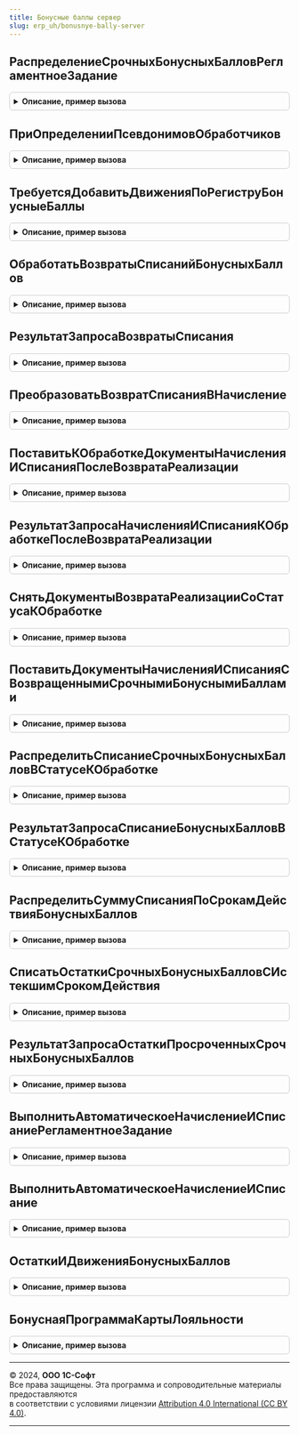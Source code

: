 ```yaml
---
title: Бонусные баллы сервер
slug: erp_uh/bonusnye-bally-server
---
```



## РаспределениеСрочныхБонусныхБалловРегламентноеЗадание
<details style="margin: 1em 0; padding: 0.5em; border: 1px solid #ccc; border-radius: 6px;">

<summary style="font-weight: bold; cursor: pointer;">Описание, пример вызова</summary>

```bsl

// Распределение срочных бонусных баллов регламентное задание.
//
Процедура РаспределениеСрочныхБонусныхБалловРегламентноеЗадание() Экспорт
```

Пример вызова
```bsl
БонусныеБаллыСервер.РаспределениеСрочныхБонусныхБалловРегламентноеЗадание() 
```
</details>

## ПриОпределенииПсевдонимовОбработчиков
<details style="margin: 1em 0; padding: 0.5em; border: 1px solid #ccc; border-radius: 6px;">

<summary style="font-weight: bold; cursor: pointer;">Описание, пример вызова</summary>

```bsl

// Формирует список шаблонов заданий очереди.
//
// Параметры:
//  СоответствиеИменПсевдонимам - см. ОчередьЗаданийПереопределяемый.ПриОпределенииПсевдонимовОбработчиков
//
Процедура ПриОпределенииПсевдонимовОбработчиков(СоответствиеИменПсевдонимам) Экспорт
```

Пример вызова
```bsl
БонусныеБаллыСервер.ПриОпределенииПсевдонимовОбработчиков(СоответствиеИменПсевдонимам) 
```
</details>

## ТребуетсяДобавитьДвиженияПоРегиструБонусныеБаллы
<details style="margin: 1em 0; padding: 0.5em; border: 1px solid #ccc; border-radius: 6px;">

<summary style="font-weight: bold; cursor: pointer;">Описание, пример вызова</summary>

```bsl

// Требуется добавить движения по регистру Бонусные баллы
// Параметры:
//	ДокументСсылка - СсылкаНаДокумент - ссылка, значения реквизитов которого необходимо получить.
//
// Возвращаемое значение:
//	ЭтоМеханизмБонусныхБаллов_2_5 - Булево - признак добавить движения по регистру Бонусные баллы.
//
Функция ТребуетсяДобавитьДвиженияПоРегиструБонусныеБаллы(ДокументСсылка) Экспорт
```

Пример вызова
```bsl
Результат = БонусныеБаллыСервер.ТребуетсяДобавитьДвиженияПоРегиструБонусныеБаллы(ДокументСсылка) 
```
</details>

## ОбработатьВозвратыСписанийБонусныхБаллов
<details style="margin: 1em 0; padding: 0.5em; border: 1px solid #ccc; border-radius: 6px;">

<summary style="font-weight: bold; cursor: pointer;">Описание, пример вызова</summary>

```bsl

// Преобразовать возвраты списаний бонусных баллов в начисления для дальнейшей обработки.
//
// Параметры:
//  ДатаНачалаРаботыМеханизмаБонусныхБаллов_2_5 - Дата - Дата начала работы механизма бонусных баллов 2_5
//  РазмерПорции - Число - Количество записей к обработке
//  ТекстОшибки - Строка - Текст сообщения об ошибке
//
// Возвращаемое значение:
//  Число - Количество обработнных документов, к которым было применено распределение
Функция ОбработатьВозвратыСписанийБонусныхБаллов(ДатаНачалаРаботыМеханизмаБонусныхБаллов_2_5, РазмерПорции = Неопределено, ТекстОшибки = "") Экспорт
```

Пример вызова
```bsl
Результат = БонусныеБаллыСервер.ОбработатьВозвратыСписанийБонусныхБаллов(ДатаНачалаРаботыМеханизмаБонусныхБаллов_2_5, РазмерПорции, ТекстОшибки);
```
</details>

## РезультатЗапросаВозвратыСписания
<details style="margin: 1em 0; padding: 0.5em; border: 1px solid #ccc; border-radius: 6px;">

<summary style="font-weight: bold; cursor: pointer;">Описание, пример вызова</summary>

```bsl

// Возвращает результат запроса, содержащий возвраты списаний бонусных баллов к обработке
//
// Параметры:
//  ДатаНачалаРаботыМеханизмаБонусныхБаллов_2_5 - Дата - Дата начала работы механизма бонусных баллов 2_5
//  РазмерПорции - Число - Количество записей к обработке. По умолчанию = 1000
//
// Возвращаемое значение:
//  РезультатЗапроса - Результат запроса, содержащий возвраты списаний бонусных баллов к обработке
//
Функция РезультатЗапросаВозвратыСписания( Экспорт
```

Пример вызова
```bsl
Результат = БонусныеБаллыСервер.РезультатЗапросаВозвратыСписания();
```
</details>

## ПреобразоватьВозвратСписанияВНачисление
<details style="margin: 1em 0; padding: 0.5em; border: 1px solid #ccc; border-radius: 6px;">

<summary style="font-weight: bold; cursor: pointer;">Описание, пример вызова</summary>

```bsl

// Преобразует возвраты списания в начисление
//
// Параметры:
//  СтрокаТаблицаВозвратовСписанийПоПартнеру - СтрокаТаблицыЗначений - Документы вовзратов списаний
Процедура ПреобразоватьВозвратСписанияВНачисление(СтрокаТаблицаВозвратовСписанийПоПартнеру) Экспорт
```

Пример вызова
```bsl
БонусныеБаллыСервер.ПреобразоватьВозвратСписанияВНачисление(СтрокаТаблицаВозвратовСписанийПоПартнеру) 
```
</details>

## ПоставитьКОбработкеДокументыНачисленияИСписанияПослеВозвратаРеализации
<details style="margin: 1em 0; padding: 0.5em; border: 1px solid #ccc; border-radius: 6px;">

<summary style="font-weight: bold; cursor: pointer;">Описание, пример вызова</summary>

```bsl

// Поставить к повторной обработке срочные бонусные баллы в случае возврата реализации, по которой были начислены
// срочные бонусные баллы.
//
// Параметры:
//  ДатаНачалаРаботыМеханизмаБонусныхБаллов_2_5 - Дата - Дата начала работы механизма бонусных баллов 2_5
//  РазмерПорции - Число - Количество записей к обработке
//  ТекстОшибки - Строка - Текст сообщения об ошибке
//
// Возвращаемое значение:
//  Число - Количество обработнных документов, к которым было применено распределение.
Функция ПоставитьКОбработкеДокументыНачисленияИСписанияПослеВозвратаРеализации(ДатаНачалаРаботыМеханизмаБонусныхБаллов_2_5, РазмерПорции = Неопределено, ТекстОшибки = "") Экспорт
```

Пример вызова
```bsl
Результат = БонусныеБаллыСервер.ПоставитьКОбработкеДокументыНачисленияИСписанияПослеВозвратаРеализации(ДатаНачалаРаботыМеханизмаБонусныхБаллов_2_5, РазмерПорции, ТекстОшибки);
```
</details>

## РезультатЗапросаНачисленияИСписанияКОбработкеПослеВозвратаРеализации
<details style="margin: 1em 0; padding: 0.5em; border: 1px solid #ccc; border-radius: 6px;">

<summary style="font-weight: bold; cursor: pointer;">Описание, пример вызова</summary>

```bsl

// Возвращает результат запроса, содержащий возвраты товаров с возвратом срочных бонусных баллов.
//
// Параметры:
//  ДатаНачалаРаботыМеханизмаБонусныхБаллов_2_5 - Дата - Дата начала работы механизма бонусных баллов 2_5
//  РазмерПорции - Число - Количество записей к обработке. По умолчанию = 1000
//
// Возвращаемое значение:
//  РезультатЗапроса - Результат запроса, содержащий списанные бонусные баллы к обработке
//
Функция РезультатЗапросаНачисленияИСписанияКОбработкеПослеВозвратаРеализации( Экспорт
```

Пример вызова
```bsl
Результат = БонусныеБаллыСервер.РезультатЗапросаНачисленияИСписанияКОбработкеПослеВозвратаРеализации();
```
</details>

## СнятьДокументыВозвратаРеализацииСоСтатусаКОбработке
<details style="margin: 1em 0; padding: 0.5em; border: 1px solid #ccc; border-radius: 6px;">

<summary style="font-weight: bold; cursor: pointer;">Описание, пример вызова</summary>

```bsl

// Снимает со статуса КОбработке документы возврата реализации с возвратом срочных бонусных баллов
//
// Параметры:
//  СтрокаТаблицаВозвратовПоПартнеру - СтрокаТаблицыЗначений - Документы вовзратов реализации
Процедура СнятьДокументыВозвратаРеализацииСоСтатусаКОбработке(СтрокаТаблицаВозвратовПоПартнеру) Экспорт
```

Пример вызова
```bsl
БонусныеБаллыСервер.СнятьДокументыВозвратаРеализацииСоСтатусаКОбработке(СтрокаТаблицаВозвратовПоПартнеру) 
```
</details>

## ПоставитьДокументыНачисленияИСписанияСВозвращеннымиСрочнымиБонуснымиБаллами
<details style="margin: 1em 0; padding: 0.5em; border: 1px solid #ccc; border-radius: 6px;">

<summary style="font-weight: bold; cursor: pointer;">Описание, пример вызова</summary>

```bsl

// Ставить документы начисления и списания, по которым возвращены срочные бонусные баллы
//
// Параметры:
//  СтрокаТаблицаВозвратовПоПартнеру - СтрокаТаблицыЗначений - Документы возвратов реализации
//  ТаблицаНачисленийИСписанийПоПартнеру - ТаблицаЗначений - Таблица документов начислений и списаний
//		срочных бонусных баллов.
//
// Возвращаемое значение:
//  Массив Из СтрокаТаблицыЗначений - Массив строк с документами начисления и списания к удалению
//
Функция ПоставитьДокументыНачисленияИСписанияСВозвращеннымиСрочнымиБонуснымиБаллами( Экспорт
```

Пример вызова
```bsl
Результат = БонусныеБаллыСервер.ПоставитьДокументыНачисленияИСписанияСВозвращеннымиСрочнымиБонуснымиБаллами();
```
</details>

## РаспределитьСписаниеСрочныхБонусныхБалловВСтатусеКОбработке
<details style="margin: 1em 0; padding: 0.5em; border: 1px solid #ccc; border-radius: 6px;">

<summary style="font-weight: bold; cursor: pointer;">Описание, пример вызова</summary>

```bsl

// Распределить списание срочных бонусных баллов в статусе к обработке.
//
// Параметры:
//  ДатаНачалаРаботыМеханизмаБонусныхБаллов_2_5 - Дата - Дата начала работы механизма бонусных баллов 2_5
//  РазмерПорции - Число - Количество записей к обработке
//  ТекстОшибки - Строка - Текст сообщения об ошибке
//
// Возвращаемое значение:
//  Число - Количество обработнных документов, к которым было применено распределение.
Функция РаспределитьСписаниеСрочныхБонусныхБалловВСтатусеКОбработке(ДатаНачалаРаботыМеханизмаБонусныхБаллов_2_5, РазмерПорции = Неопределено, ТекстОшибки = "") Экспорт
```

Пример вызова
```bsl
Результат = БонусныеБаллыСервер.РаспределитьСписаниеСрочныхБонусныхБалловВСтатусеКОбработке(ДатаНачалаРаботыМеханизмаБонусныхБаллов_2_5, РазмерПорции, ТекстОшибки);
```
</details>

## РезультатЗапросаСписаниеБонусныхБалловВСтатусеКОбработке
<details style="margin: 1em 0; padding: 0.5em; border: 1px solid #ccc; border-radius: 6px;">

<summary style="font-weight: bold; cursor: pointer;">Описание, пример вызова</summary>

```bsl

// Возвращает результат запроса, содержащий списанные бонусные баллы в статусе к обработке.
//
// Параметры:
//  ДатаНачалаРаботыМеханизмаБонусныхБаллов_2_5 - Дата - Дата начала работы механизма бонусных баллов 2_5
//  РазмерПорции - Число - Количество записей к обработке. По умолчанию = 1000
//
// Возвращаемое значение:
//  РезультатЗапроса - Результат запроса, содержащий списанные бонусные баллы к обработке
//
Функция РезультатЗапросаСписаниеБонусныхБалловВСтатусеКОбработке( Экспорт
```

Пример вызова
```bsl
Результат = БонусныеБаллыСервер.РезультатЗапросаСписаниеБонусныхБалловВСтатусеКОбработке();
```
</details>

## РаспределитьСуммуСписанияПоСрокамДействияБонусныхБаллов
<details style="margin: 1em 0; padding: 0.5em; border: 1px solid #ccc; border-radius: 6px;">

<summary style="font-weight: bold; cursor: pointer;">Описание, пример вызова</summary>

```bsl

// Распределить сумму списания по срокам действия бонусных баллов (бессрочные или срочные бонусные баллы).
//
// Параметры:
//  СтрокаТаблицаСписанийПоПартнеру - СтрокаТаблицыЗначений - Данные по списанию бонусных баллов
//  ТаблицаОстатковПоПартнеру - ТаблицаЗначений - Таблица остатков действующих срочных бонусных баллов
//
// Возвращаемое значение:
//  Массив Из СтрокаТаблицыЗначений - Массив строк с нулевыми остатками бонусных баллов к удалению
//
Функция РаспределитьСуммуСписанияПоСрокамДействияБонусныхБаллов( Экспорт
```

Пример вызова
```bsl
Результат = БонусныеБаллыСервер.РаспределитьСуммуСписанияПоСрокамДействияБонусныхБаллов();
```
</details>

## СписатьОстаткиСрочныхБонусныхБалловСИстекшимСрокомДействия
<details style="margin: 1em 0; padding: 0.5em; border: 1px solid #ccc; border-radius: 6px;">

<summary style="font-weight: bold; cursor: pointer;">Описание, пример вызова</summary>

```bsl

// Списывает остатки срочных бонусных баллов с истекшим сроком действия.
//
// Параметры:
//  ДатаНачалаРаботыМеханизмаБонусныхБаллов_2_5 - Дата - Дата начала работы механизма бонусных баллов 2_5
//  РазмерПорции - Число - Количество записей к обработке
//  ТекстОшибки - Строка - Текст сообщения об ошибке
//
// Возвращаемое значение:
//  Число - Количество обработанных документов, по которым были списаны остатки.
//
Функция СписатьОстаткиСрочныхБонусныхБалловСИстекшимСрокомДействия(ДатаНачалаРаботыМеханизмаБонусныхБаллов_2_5, РазмерПорции = Неопределено, ТекстОшибки = "") Экспорт
```

Пример вызова
```bsl
Результат = БонусныеБаллыСервер.СписатьОстаткиСрочныхБонусныхБалловСИстекшимСрокомДействия(ДатаНачалаРаботыМеханизмаБонусныхБаллов_2_5, РазмерПорции, ТекстОшибки);
```
</details>

## РезультатЗапросаОстаткиПросроченныхСрочныхБонусныхБаллов
<details style="margin: 1em 0; padding: 0.5em; border: 1px solid #ccc; border-radius: 6px;">

<summary style="font-weight: bold; cursor: pointer;">Описание, пример вызова</summary>

```bsl

// Возвращает результат запроса с остатками просроченных срочных бонусных баллов.
//
// Параметры:
//  ДатаНачалаРаботыМеханизмаБонусныхБаллов_2_5 - Дата - Дата начала работы механизма бонусных баллов 2_5
//  РазмерПорции - Число - Количество записей к обработке
//
// Возвращаемое значение:
//  РезультатЗапроса - Результат запроса с остатками просроченных срочных бонусных баллов
Функция РезультатЗапросаОстаткиПросроченныхСрочныхБонусныхБаллов( Экспорт
```

Пример вызова
```bsl
Результат = БонусныеБаллыСервер.РезультатЗапросаОстаткиПросроченныхСрочныхБонусныхБаллов();
```
</details>

## ВыполнитьАвтоматическоеНачислениеИСписаниеРегламентноеЗадание
<details style="margin: 1em 0; padding: 0.5em; border: 1px solid #ccc; border-radius: 6px;">

<summary style="font-weight: bold; cursor: pointer;">Описание, пример вызова</summary>

```bsl

// Запускает автоматическое начисление и списание баллов и контролирует результат.
//
// Параметры:
//  ПравилоНачисления - СправочникСсылка.ПравилаНачисленияИСписанияБонусныхБаллов - правило начисления баллов.
//
Процедура ВыполнитьАвтоматическоеНачислениеИСписаниеРегламентноеЗадание(ПравилоНачисления) Экспорт
```

Пример вызова
```bsl
БонусныеБаллыСервер.ВыполнитьАвтоматическоеНачислениеИСписаниеРегламентноеЗадание(ПравилоНачисления) 
```
</details>

## ВыполнитьАвтоматическоеНачислениеИСписание
<details style="margin: 1em 0; padding: 0.5em; border: 1px solid #ccc; border-radius: 6px;">

<summary style="font-weight: bold; cursor: pointer;">Описание, пример вызова</summary>

```bsl

// Выполняет автоматическое начисление и списание бонусных
// баллов по правилу начисления бонусных баллов.
//
// Параметры:
//  ПравилоНачисления - СправочникСсылка.ПравилаНачисленияИСписанияБонусныхБаллов - правило начисления.
//
Процедура ВыполнитьАвтоматическоеНачислениеИСписание(ПравилоНачисления) Экспорт
```

Пример вызова
```bsl
БонусныеБаллыСервер.ВыполнитьАвтоматическоеНачислениеИСписание(ПравилоНачисления) 
```
</details>

## ОстаткиИДвиженияБонусныхБаллов
<details style="margin: 1em 0; padding: 0.5em; border: 1px solid #ccc; border-radius: 6px;">

<summary style="font-weight: bold; cursor: pointer;">Описание, пример вызова</summary>

```bsl

// Получает данные об остатках бонусных баллов партнера по бонусной программе лояльности.
//
// Параметры:
//  БонуснаяПрограммаЛояльности - СправочникСсылка.БонусныеПрограммыЛояльности - Бонусная программа лояльности.
//  Партнер - СправочникСсылка.Партнеры - Партнер.
//
// Возвращаемое значение:
//  ТаблицаЗначений - с колонками:
//   * Период - Дата - Период.
//   * Сумма - Число - Сумма.
//   * Изменение - Число - Сумма изменения.
//   * ТекущийОстаток - Число - Текущий остаток.
//
Функция ОстаткиИДвиженияБонусныхБаллов(БонуснаяПрограммаЛояльности, Партнер) Экспорт
```

Пример вызова
```bsl
Результат = БонусныеБаллыСервер.ОстаткиИДвиженияБонусныхБаллов(БонуснаяПрограммаЛояльности, Партнер) 
```
</details>

## БонуснаяПрограммаКартыЛояльности
<details style="margin: 1em 0; padding: 0.5em; border: 1px solid #ccc; border-radius: 6px;">

<summary style="font-weight: bold; cursor: pointer;">Описание, пример вызова</summary>

```bsl

// Получает данные бонусной программы по карте лояльности.
//
// Параметры:
//  КартаЛояльности - СправочникСсылка.КартыЛояльности - карта лояльности.
//
// Возвращаемое значение:
//  СправочникСсылка.БонусныеПрограммыЛояльности - Бонусная программа лояльности.
//
Функция БонуснаяПрограммаКартыЛояльности(КартаЛояльности) Экспорт
```

Пример вызова
```bsl
Результат = БонусныеБаллыСервер.БонуснаяПрограммаКартыЛояльности(КартаЛояльности) 
```
</details>

---

© 2024, **ООО 1С-Софт**  
Все права защищены. Эта программа и сопроводительные материалы предоставляются  
в соответствии с условиями лицензии [Attribution 4.0 International (CC BY 4.0)](https://creativecommons.org/licenses/by/4.0/legalcode).

---
